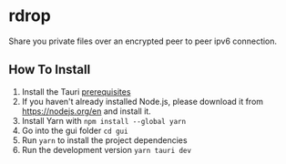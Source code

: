 # rdrop

Share you private files over an encrypted peer to peer ipv6 connection.

## How To Install
1. Install the Tauri [prerequisites](https://tauri.app/v1/guides/getting-started/prerequisites)
2. If you haven't already installed Node.js, please download it from https://nodejs.org/en and install it.
3. Install Yarn with `npm install --global yarn`
4. Go into the gui folder `cd gui`
5. Run `yarn` to install the project dependencies
6. Run the development version `yarn tauri dev`